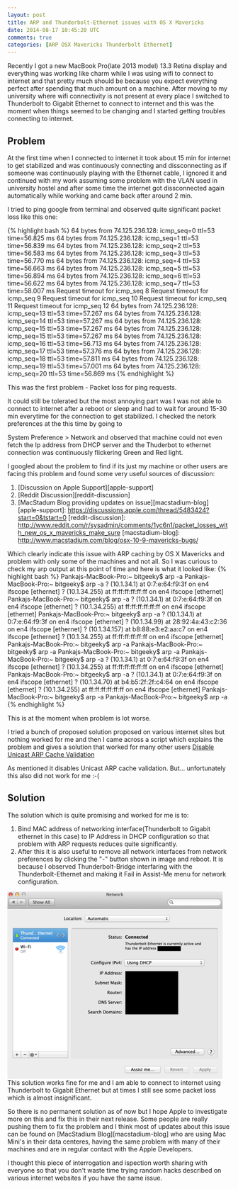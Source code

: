 ```yaml
---
layout: post
title: ARP and Thunderbolt-Ethernet issues with OS X Mavericks
date: 2014-08-17 10:45:20 UTC
comments: true
categories: [ARP OSX Mavericks Thunderbolt Ethernet]
---
```


Recently I got a new MacBook Pro(late 2013 model) 13.3 Retina display and everything was working like charm while I was using wifi to connect to internet and that pretty much should be because you expect everything perfect after spending that much amount on a machine.
After moving to my university where wifi connectivity is not present at every place I switched to Thunderbolt to Gigabit Ethernet to connect to internet and this was the moment when things seemed to be changing and I started getting troubles connecting to internet.

Problem
-------
At the first time when I connected to internet it took about 15 min for internet to get stabilized and was continuously connecting and dissconnecting as if someone was continuously playing with the Ethernet cable, I ignored it and continued with my work assuming some problem with the VLAN used in university hostel and after some time the internet got dissconnected again automatically while working and came back after around 2 min.

I tried to ping google from terminal and observed quite significant packet loss like this one:

{% highlight bash %}
64 bytes from 74.125.236.128: icmp_seq=0 ttl=53 time=56.825 ms
64 bytes from 74.125.236.128: icmp_seq=1 ttl=53 time=56.839 ms
64 bytes from 74.125.236.128: icmp_seq=2 ttl=53 time=56.583 ms
64 bytes from 74.125.236.128: icmp_seq=3 ttl=53 time=56.770 ms
64 bytes from 74.125.236.128: icmp_seq=4 ttl=53 time=56.663 ms
64 bytes from 74.125.236.128: icmp_seq=5 ttl=53 time=56.894 ms
64 bytes from 74.125.236.128: icmp_seq=6 ttl=53 time=56.622 ms
64 bytes from 74.125.236.128: icmp_seq=7 ttl=53 time=58.007 ms
Request timeout for icmp_seq 8
Request timeout for icmp_seq 9
Request timeout for icmp_seq 10
Request timeout for icmp_seq 11
Request timeout for icmp_seq 12
64 bytes from 74.125.236.128: icmp_seq=13 ttl=53 time=57.267 ms
64 bytes from 74.125.236.128: icmp_seq=14 ttl=53 time=57.267 ms
64 bytes from 74.125.236.128: icmp_seq=15 ttl=53 time=57.267 ms
64 bytes from 74.125.236.128: icmp_seq=15 ttl=53 time=57.267 ms
64 bytes from 74.125.236.128: icmp_seq=16 ttl=53 time=56.713 ms
64 bytes from 74.125.236.128: icmp_seq=17 ttl=53 time=57.376 ms
64 bytes from 74.125.236.128: icmp_seq=18 ttl=53 time=57.811 ms
64 bytes from 74.125.236.128: icmp_seq=19 ttl=53 time=57.001 ms
64 bytes from 74.125.236.128: icmp_seq=20 ttl=53 time=56.869 ms
{% endhighlight %}

This was the first problem - Packet loss for ping requests. 

It could still be tolerated but the most annoying part was I was not able to connect to internet after a reboot or sleep and had to wait for around 15-30 min everytime for the connection to get stabilized.
I checked the netork preferences at the this time by going to 

System Preference > Network and observed that machine could not even fetch the Ip address from DHCP server and the Thuderbot to ethernet connection was continuously flickering Green and Red light.

I googled about the problem to find if its just my machine or other users are facing this problem and found some very useful sources of discussion:

1. [Discussion on Apple Support][apple-support]
2. [Reddit Discussion][reddit-discussion]
3. [MacStadum Blog providing updates on issue][macstadium-blog]
[apple-support]: https://discussions.apple.com/thread/5483424?start=0&tstart=0
[reddit-discussion]: http://www.reddit.com/r/sysadmin/comments/1yc6n1/packet_losses_with_new_os_x_mavericks_make_sure
[macstadium-blog]: http://www.macstadium.com/blog/osx-10-9-mavericks-bugs/

Which clearly indicate this issue with ARP caching by OS X Mavericks and problem with only some of the machines and not all.
So I was curious to check my arp output at this point of time and here is what it looked like:
{% highlight bash %}
Pankajs-MacBook-Pro:~ bitgeeky$ arp -a
Pankajs-MacBook-Pro:~ bitgeeky$ arp -a
? (10.1.34.1) at 0:7:e:64:f9:3f on en4 ifscope [ethernet]
? (10.1.34.255) at ff:ff:ff:ff:ff:ff on en4 ifscope [ethernet]
Pankajs-MacBook-Pro:~ bitgeeky$ arp -a
? (10.1.34.1) at 0:7:e:64:f9:3f on en4 ifscope [ethernet]
? (10.1.34.255) at ff:ff:ff:ff:ff:ff on en4 ifscope [ethernet]
Pankajs-MacBook-Pro:~ bitgeeky$ arp -a
? (10.1.34.1) at 0:7:e:64:f9:3f on en4 ifscope [ethernet]
? (10.1.34.99) at 28:92:4a:43:c2:36 on en4 ifscope [ethernet]
? (10.1.34.157) at b8:88:e3:e2:aa:c7 on en4 ifscope [ethernet]
? (10.1.34.255) at ff:ff:ff:ff:ff:ff on en4 ifscope [ethernet]
Pankajs-MacBook-Pro:~ bitgeeky$ arp -a
Pankajs-MacBook-Pro:~ bitgeeky$ arp -a
Pankajs-MacBook-Pro:~ bitgeeky$ arp -a
Pankajs-MacBook-Pro:~ bitgeeky$ arp -a
? (10.1.34.1) at 0:7:e:64:f9:3f on en4 ifscope [ethernet]
? (10.1.34.255) at ff:ff:ff:ff:ff:ff on en4 ifscope [ethernet]
Pankajs-MacBook-Pro:~ bitgeeky$ arp -a
? (10.1.34.1) at 0:7:e:64:f9:3f on en4 ifscope [ethernet]
? (10.1.34.70) at b4:b5:2f:2f:c4:64 on en4 ifscope [ethernet]
? (10.1.34.255) at ff:ff:ff:ff:ff:ff on en4 ifscope [ethernet]
Pankajs-MacBook-Pro:~ bitgeeky$ arp -a
Pankajs-MacBook-Pro:~ bitgeeky$ arp -a
{% endhighlight %}

This is at the moment when problem is lot worse.

I tried a bunch of proposed solution proposed on various internet sites but nothing worked for me and then I came across a script which explains the problem and gives a solution that worked for many other users [Disable Unicast ARP Cache Validation][script]

[script]: https://github.com/MacMiniVault/Mac-Scripts/blob/master/unicastarp/unicastarp-README.md

As mentioned it disables Unicast ARP cache validation. But... unfortunately this also did not work for me :-(

Solution
--------
The solution which is quite promising and worked for me is to:

1. Bind MAC address of networking interface(Thunderbolt to Gigabit ethernet in this case) to IP Address in DHCP configuration so that problem with ARP requests reduces quite significantly.
2. After this it is also useful to remove all network interfaces from network preferences by clicking the "-" button shown in image and reboot. It is because I observed Thunderbolt-Bridge interfaring with the Thunderbolt-Ethernet and making it Fail in Assist-Me menu for network configuration.

<img src="/public/images/network.png" alt="Network Preferences OS X Mavericks" style="float:left; margin-right:15px;" />

This solution works fine for me and I am able to connect to internet using Thunderbolt to Gigabit Ethernet but at times I still see some packet loss which is almost insignificant.

So there is no permanent solution as of now but I hope Apple to investigate more on this and fix this in their next release. Some people are really pushing them to fix the problem and I think most of updates about this issue can be found on [MacStadium Blog][macstadium-blog] who are using Mac Mini's in their data centeres, having the same problem with many of their machines and are in regular contact with the Apple Developers.

I thought this piece of interrogation and ispection worth sharing with everyone so that you don't waste time trying random hacks described on various internet websites if you have the same issue.
